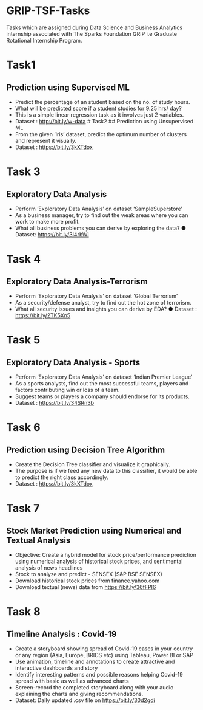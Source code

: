 # GRIP-TSF-Tasks 
Tasks which are assigned during Data Science and Business Analytics internship associated with The Sparks Foundation GRIP i.e Graduate Rotational Internship Program. 
# Task1 
## Prediction using Supervised ML 
- Predict the percentage of an student based on the no. of study hours. 
- What will be predicted score if a student studies for 9.25 hrs/ day? 
- This is a simple linear regression task as it involves just 2 variables. 
- Dataset : http://bit.ly/w-data # Task2 ## Prediction using Unsupervised ML 
- From the given ‘Iris’ dataset, predict the optimum number of clusters and represent it visually. 
- Dataset : https://bit.ly/3kXTdox 
# Task 3 
## Exploratory Data Analysis 
- Perform ‘Exploratory Data Analysis’ on dataset ‘SampleSuperstore’ 
- As a business manager, try to find out the weak areas where you can work to make more profit. 
- What all business problems you can derive by exploring the data? ● Dataset: https://bit.ly/3i4rbWl 
# Task 4 
## Exploratory Data Analysis-Terrorism 
- Perform ‘Exploratory Data Analysis’ on dataset ‘Global Terrorism’ 
- As a security/defense analyst, try to find out the hot zone of terrorism. 
- What all security issues and insights you can derive by EDA? ● Dataset : https://bit.ly/2TK5Xn5 
# Task 5 
## Exploratory Data Analysis - Sports 
- Perform ‘Exploratory Data Analysis’ on dataset ‘Indian Premier League’ 
- As a sports analysts, find out the most successful teams, players and factors contributing win or loss of a team. 
- Suggest teams or players a company should endorse for its products. 
- Dataset : https://bit.ly/34SRn3b 
# Task 6 
## Prediction using Decision Tree Algorithm 
- Create the Decision Tree classifier and visualize it graphically. 
- The purpose is if we feed any new data to this classifier, it would be able to predict the right class accordingly. 
- Dataset : https://bit.ly/3kXTdox 
# Task 7 
## Stock Market Prediction using Numerical and Textual Analysis 
- Objective: Create a hybrid model for stock price/performance prediction using numerical analysis of historical stock prices, and sentimental analysis of news headlines 
- Stock to analyze and predict - SENSEX (S&P BSE SENSEX) 
- Download historical stock prices from finance.yahoo.com 
- Download textual (news) data from https://bit.ly/36fFPI6 
# Task 8 
## Timeline Analysis : Covid-19 
- Create a storyboard showing spread of Covid-19 cases in your country or any region (Asia, Europe, BRICS etc) using Tableau, Power BI or SAP 
- Use animation, timeline and annotations to create attractive and interactive dashboards and story 
- Identify interesting patterns and possible reasons helping Covid-19 spread with basic as well as advanced charts 
- Screen-record the completed storyboard along with your audio explaining the charts and giving recommendations. 
- Dataset: Daily updated .csv file on https://bit.ly/30d2gdi

